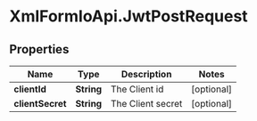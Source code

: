 # XmlFormIoApi.JwtPostRequest

## Properties

Name | Type | Description | Notes
------------ | ------------- | ------------- | -------------
**clientId** | **String** | The Client id | [optional] 
**clientSecret** | **String** | The Client secret | [optional] 


